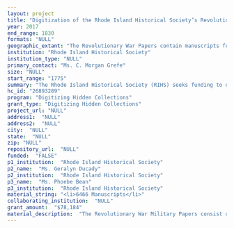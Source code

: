 ```yaml
--- 
layout: project 
title: "Digitization of the Rhode Island Historical Society’s Revolutionary War Papers and Artifacts"
year: 2017
end_range: 1830
formats: "NULL"
geographic_extant: "The Revolutionary War Papers contain manuscripts for all five counties of Rhode Island: Providence County, Kent County, Bristol County, Newport County and Washington County. The Papers also include some Massachusetts manuscripts and single items from Connecticut and New Hampshire."
institution: "Rhode Island Historical Society"
institution_type: "NULL"
primary_contact: "Ms. C. Morgan Grefe"
size: "NULL"
start_range: "1775"
summary: "The Rhode Island Historical Society (RIHS) seeks funding to digitize over 6,400 manuscripts and 46 artifacts pertaining to Rhode Island’s participation in the Revolutionary War. Researchers do not have adequate access to the materials because artifacts are not accessible through our library and all materials are extremely fragile. The documents include references to free and enslaved Africans, Native Americans, and even two women who participated in the War. Due lack of accessibility, knowledge about the people in the documents is limited and scholars are not able to make valuable connections with their research. During this project, the papers and artifacts will be properly cataloged, professionally scanned, and put online where the materials can be searched and made useful to researchers, scholars, teachers, and students. Names of people can be drawn out and lesson plans for schools based on these primary resources can be created."
hc_id: "26893289"
program: "Digitizing Hidden Collections"
grant_type: "Digitizing Hidden Collections"
project_url: "NULL"
address1:  "NULL"
address2:  "NULL"
city:  "NULL"
state:  "NULL"
zip: "NULL"
repository_url:  "NULL"
funded:  "FALSE"
p1_institution:  "Rhode Island Historical Society"
p2_name:  "Ms. Geralyn Ducady"
p2_institution:  "Rhode Island Historical Society"
p3_name:  "Ms. Phoebe Bean"
p3_institution:  "Rhode Island Historical Society"
material_string: "<li>6466 Manuscripts</li>"
collaborating_institution:  "NULL"
grant_amount:  "$78,184"
material_description:  "The Revolutionary War Military Papers consist of documents from Rhode Island Continental and State regiments, county militia regiments, and independent companies, ranging from 1775 to 1783. Papers from the Rhode Island black regiment formed by Col. Christopher Greene and Lt. Col. Samuel Ward Jr. during the summer of 1778 are part of the collection. Rhode Island Continental and state regiments represented include those of regimental commanders: Christopher Greene; Jeremiah Olney; Israel Angell; Daniel Hitchcock; Henry Sherburne; Christopher Lippitt; William Richmond; Archibald Crary; Joseph Stanton; William Barton; Benjamin Tallman and Robert Elliott. State militia regiments from all Rhode Island counties are also present, with Providence, Kent, and King’s counties the most widely represented. Papers from Rhode Island independent militia companies include the Kentish Guards, Pawtuxet Rangers, Smithfield and Cumberland Rangers, and North Providence Rangers. Lists of soldiers are the most common type of document in the collection, and consist of muster rolls, pay rolls and abstracts, enlistments, delinquent lists, returns of the sick, and ration bills. Soldiers of Native-American and African-American lineage can be found in these rolls. Occasionally, details such as physical appearance; age; occupation; birth place; and residence are designated. The orderly books, court martial proceedings, and supply and pay requests in the collection are also a source for soldiers’ names and for a general study of military, disciplinary, and supply policies and problems in the army."
---
```

